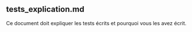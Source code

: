 ## tests_explication.md 
Ce document doit expliquer les tests écrits et pourquoi vous les avez écrit.
